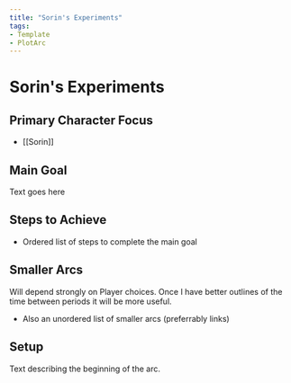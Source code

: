 ```yaml
---
title: "Sorin's Experiments"
tags:
- Template
- PlotArc
---
```


# Sorin's Experiments

## Primary Character Focus
-  [[Sorin]]

## Main Goal
Text goes here

## Steps to Achieve
 - Ordered list of steps to complete the main goal

## Smaller Arcs
Will depend strongly on Player choices.  Once I have better outlines of the time between periods it will be more useful.

- Also an unordered list of smaller arcs (preferrably links)

## Setup
Text describing the beginning of the arc. 